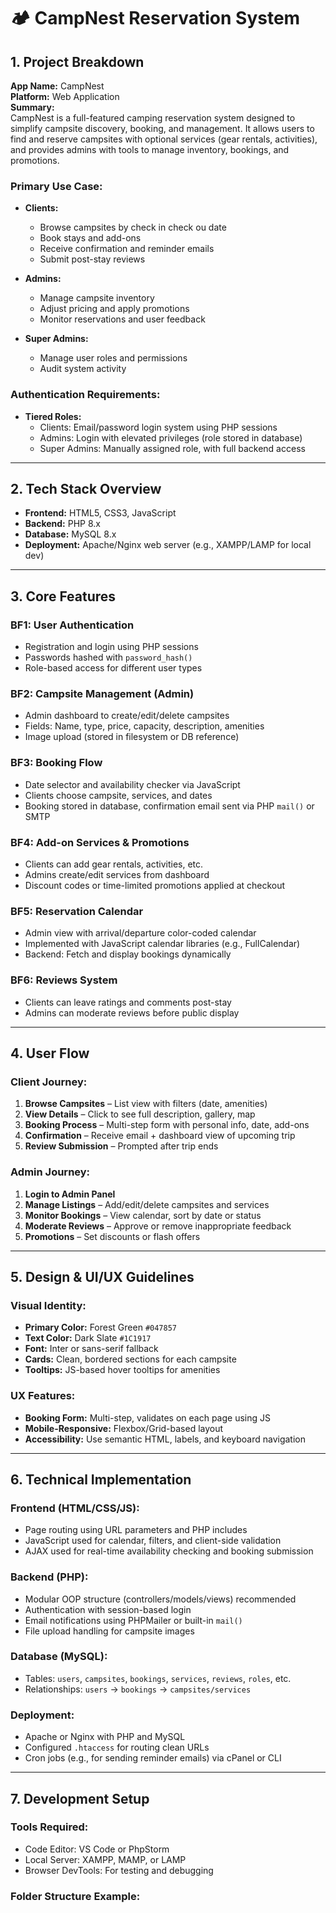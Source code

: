 # 🏕️ CampNest Reservation System

## 1. Project Breakdown

**App Name:** CampNest  
**Platform:** Web Application  
**Summary:**  
CampNest is a full-featured camping reservation system designed to simplify campsite discovery, booking, and management. It allows users to find and reserve campsites with optional services (gear rentals, activities), and provides admins with tools to manage inventory, bookings, and promotions.  

### Primary Use Case:
- **Clients:**
  - Browse campsites by check in check ou date
  - Book stays and add-ons
  - Receive confirmation and reminder emails
  - Submit post-stay reviews

- **Admins:**
  - Manage campsite inventory
  - Adjust pricing and apply promotions
  - Monitor reservations and user feedback

- **Super Admins:**
  - Manage user roles and permissions
  - Audit system activity

### Authentication Requirements:
- **Tiered Roles:**
  - Clients: Email/password login system using PHP sessions
  - Admins: Login with elevated privileges (role stored in database)
  - Super Admins: Manually assigned role, with full backend access

---

## 2. Tech Stack Overview

- **Frontend:** HTML5, CSS3, JavaScript
- **Backend:** PHP 8.x
- **Database:** MySQL 8.x
- **Deployment:** Apache/Nginx web server (e.g., XAMPP/LAMP for local dev)

---

## 3. Core Features

### BF1: User Authentication
- Registration and login using PHP sessions
- Passwords hashed with `password_hash()`
- Role-based access for different user types

### BF2: Campsite Management (Admin)
- Admin dashboard to create/edit/delete campsites
- Fields: Name, type, price, capacity, description, amenities
- Image upload (stored in filesystem or DB reference)

### BF3: Booking Flow
- Date selector and availability checker via JavaScript
- Clients choose campsite, services, and dates
- Booking stored in database, confirmation email sent via PHP `mail()` or SMTP

### BF4: Add-on Services & Promotions
- Clients can add gear rentals, activities, etc.
- Admins create/edit services from dashboard
- Discount codes or time-limited promotions applied at checkout

### BF5: Reservation Calendar
- Admin view with arrival/departure color-coded calendar
- Implemented with JavaScript calendar libraries (e.g., FullCalendar)
- Backend: Fetch and display bookings dynamically

### BF6: Reviews System
- Clients can leave ratings and comments post-stay
- Admins can moderate reviews before public display

---

## 4. User Flow

### Client Journey:
1. **Browse Campsites** – List view with filters (date, amenities)
2. **View Details** – Click to see full description, gallery, map
3. **Booking Process** – Multi-step form with personal info, date, add-ons
4. **Confirmation** – Receive email + dashboard view of upcoming trip
5. **Review Submission** – Prompted after trip ends

### Admin Journey:
1. **Login to Admin Panel**
2. **Manage Listings** – Add/edit/delete campsites and services
3. **Monitor Bookings** – View calendar, sort by date or status
4. **Moderate Reviews** – Approve or remove inappropriate feedback
5. **Promotions** – Set discounts or flash offers

---

## 5. Design & UI/UX Guidelines

### Visual Identity:
- **Primary Color:** Forest Green `#047857`
- **Text Color:** Dark Slate `#1C1917`
- **Font:** Inter or sans-serif fallback
- **Cards:** Clean, bordered sections for each campsite
- **Tooltips:** JS-based hover tooltips for amenities

### UX Features:
- **Booking Form:** Multi-step, validates on each page using JS
- **Mobile-Responsive:** Flexbox/Grid-based layout
- **Accessibility:** Use semantic HTML, labels, and keyboard navigation

---

## 6. Technical Implementation

### Frontend (HTML/CSS/JS):
- Page routing using URL parameters and PHP includes
- JavaScript used for calendar, filters, and client-side validation
- AJAX used for real-time availability checking and booking submission

### Backend (PHP):
- Modular OOP structure (controllers/models/views) recommended
- Authentication with session-based login
- Email notifications using PHPMailer or built-in `mail()`
- File upload handling for campsite images

### Database (MySQL):
- Tables: `users`, `campsites`, `bookings`, `services`, `reviews`, `roles`, etc.
- Relationships: `users` → `bookings` → `campsites/services`

### Deployment:
- Apache or Nginx with PHP and MySQL
- Configured `.htaccess` for routing clean URLs
- Cron jobs (e.g., for sending reminder emails) via cPanel or CLI

---

## 7. Development Setup

### Tools Required:
- Code Editor: VS Code or PhpStorm
- Local Server: XAMPP, MAMP, or LAMP
- Browser DevTools: For testing and debugging

### Folder Structure Example:
